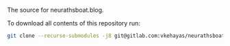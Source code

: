 The source for neurathsboat.blog.

To download all contents of this repository run:
```bash
git clone --recurse-submodules -j8 git@gitlab.com:vkehayas/neurathsboat.blog.git
```

